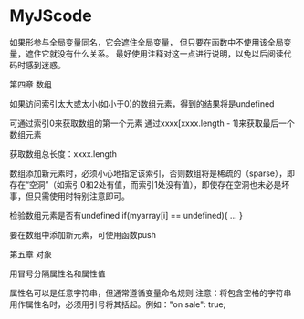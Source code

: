 # MyJScode
 
如果形参与全局变量同名，它会遮住全局变量，
但只要在函数中不使用该全局变量，遮住它就没有什么关系。
最好使用注释对这一点进行说明，以免以后阅读代码时感到迷惑。

第四章 数组

如果访问索引太大或太小(如小于0)的数组元素，得到的结果将是undefined

可通过索引0来获取数组的第一个元素
通过xxxx[xxxx.length - 1]来获取最后一个数组元素

获取数组总长度：xxxx.length

数组添加新元素时，必须小心地指定该索引，否则数组将是稀疏的（sparse），即存在“空洞”（如索引0和2处有值，而索引1处没有值），即使存在空洞也未必是坏事，但只需使用时特别注意即可。

检验数组元素是否有undefined
if(myarray[i] == undefined){
    ...
}

要在数组中添加新元素，可使用函数push

第五章 对象

用冒号分隔属性名和属性值

属性名可以是任意字符串，但通常遵循变量命名规则
注意：将包含空格的字符串用作属性名时，必须用引号将其括起。例如："on sale": true;


